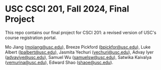 # USC CSCI 201, Fall 2024, Final Project

This repo contains our final project for CSCI 201: a revised version of USC's course registration portal.

Mo Jiang (mojiang@usc.edu), Breeze Pickford (bpickfor@usc.edu), Luke Albert (lpalbert@usc.edu),
Jasmita Yechuri (yechuri@usc.edu), Advay Iyer (advayiye@usc.edu), Samuel Wu (samuelsw@usc.edu),
Satwika Kaivalya (vemurina@usc.edu), Edward Shao (shaoe@usc.edu).
